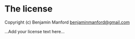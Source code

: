 # The license

Copyright (c) Benjamin Manford <benjaminmanford@gmail.com>

...Add your license text here...